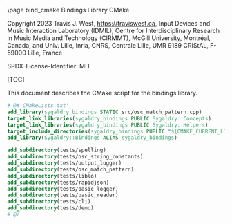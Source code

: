 \page bind_cmake Bindings Library CMake

Copyright 2023 Travis J. West, https://traviswest.ca, Input Devices and Music
Interaction Laboratory (IDMIL), Centre for Interdisciplinary Research in Music
Media and Technology (CIRMMT), McGill University, Montréal, Canada, and Univ.
Lille, Inria, CNRS, Centrale Lille, UMR 9189 CRIStAL, F-59000 Lille, France

SPDX-License-Identifier: MIT

[TOC]

This document describes the CMake script for the bindings library.

```cmake
# @#'CMakeLists.txt'
add_library(sygaldry_bindings STATIC src/osc_match_pattern.cpp)
target_link_libraries(sygaldry_bindings PUBLIC Sygaldry::Concepts)
target_link_libraries(sygaldry_bindings PUBLIC Sygaldry::Helpers)
target_include_directories(sygaldry_bindings PUBLIC "${CMAKE_CURRENT_LIST_DIR}")
add_library(Sygaldry::Bindings ALIAS sygaldry_bindings)

add_subdirectory(tests/spelling)
add_subdirectory(tests/osc_string_constants)
add_subdirectory(tests/output_logger)
add_subdirectory(tests/osc_match_pattern)
add_subdirectory(tests/liblo)
add_subdirectory(tests/rapidjson)
add_subdirectory(tests/basic_logger)
add_subdirectory(tests/basic_reader)
add_subdirectory(tests/cli)
add_subdirectory(tests/demo)
# @/
```
